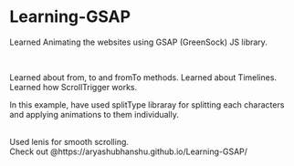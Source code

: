 # Learning-GSAP

Learned Animating the websites using GSAP (GreenSock) JS library.

<br>

Learned about from, to and fromTo methods.
Learned about Timelines.
Learned how ScrollTrigger works.

In this example, have used splitType libraray for splitting each characters and applying animations to them individually.

<br>
Used lenis for smooth scrolling.
<br>
Check out @https://aryashubhanshu.github.io/Learning-GSAP/

